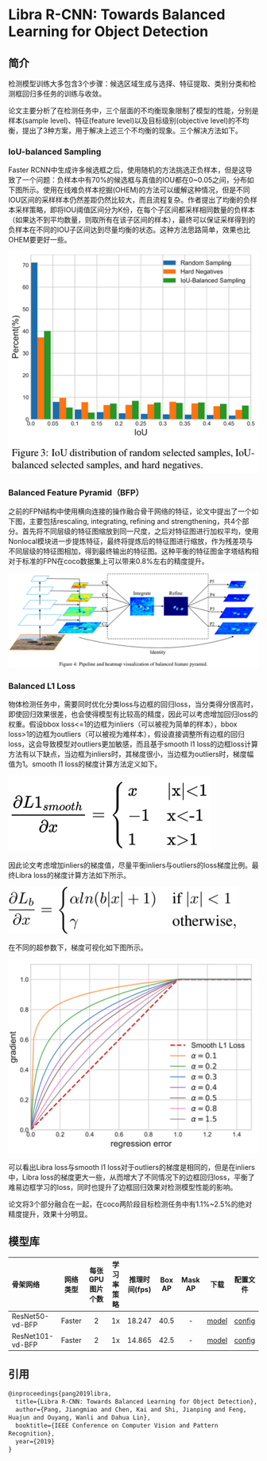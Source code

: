 # Libra R-CNN: Towards Balanced Learning for Object Detection

## 简介

检测模型训练大多包含3个步骤：候选区域生成与选择、特征提取、类别分类和检测框回归多任务的训练与收敛。

论文主要分析了在检测任务中，三个层面的不均衡现象限制了模型的性能，分别是样本(sample level)、特征(feature level)以及目标级别(objective level)的不均衡，提出了3种方案，用于解决上述三个不均衡的现象。三个解决方法如下。

### IoU-balanced Sampling

Faster RCNN中生成许多候选框之后，使用随机的方法挑选正负样本，但是这导致了一个问题：负样本中有70%的候选框与真值的IOU都在0~0.05之间，分布如下图所示。使用在线难负样本挖掘(OHEM)的方法可以缓解这种情况，但是不同IOU区间的采样样本仍然差距仍然比较大，而且流程复杂。作者提出了均衡的负样本采样策略，即将IOU阈值区间分为K份，在每个子区间都采样相同数量的负样本（如果达不到平均数量，则取所有在该子区间的样本），最终可以保证采样得到的负样本在不同的IOU子区间达到尽量均衡的状态。这种方法思路简单，效果也比OHEM要更好一些。


![libra_rcnn_iou_distribution](../../docs/images/models/libra_rcnn_iou_distribution.png)


### Balanced Feature Pyramid（BFP）

之前的FPN结构中使用横向连接的操作融合骨干网络的特征，论文中提出了一个如下图，主要包括rescaling, integrating, refining and strengthening，共4个部分。首先将不同层级的特征图缩放到同一尺度，之后对特征图进行加权平均，使用Nonlocal模块进一步提炼特征，最终将提炼后的特征图进行缩放，作为残差项与不同层级的特征图相加，得到最终输出的特征图。这种平衡的特征图金字塔结构相对于标准的FPN在coco数据集上可以带来0.8%左右的精度提升。


![libra_rcnn_pipeline](../../docs/images/models/libra_rcnn_pipeline.png)


### Balanced L1 Loss

物体检测任务中，需要同时优化分类loss与边框的回归loss，当分类得分很高时，即使回归效果很差，也会使得模型有比较高的精度，因此可以考虑增加回归loss的权重。假设bbox loss<=1的边框为inliers（可以被视为简单的样本），bbox loss>1的边框为outliers（可以被视为难样本），假设直接调整所有边框的回归loss，这会导致模型对outliers更加敏感，而且基于smooth l1 loss的边框loss计算方法有以下缺点，当边框为inliers时，其梯度很小，当边框为outliers时，梯度幅值为1。smooth l1 loss的梯度计算方法定义如下。

![libra_rcnn_smooth_l1_equ](../../docs/images/models/libra_rcnn_smooth_l1_equ.png)


因此论文考虑增加inliers的梯度值，尽量平衡inliers与outliers的loss梯度比例。最终Libra loss的梯度计算方法如下所示。


![libra_rcnn_libraloss_equ](../../docs/images/models/libra_rcnn_libraloss_equ.png)

在不同的超参数下，梯度可视化如下图所示。

![libra_rcnn_loss_grad](../../docs/images/models/libra_rcnn_loss_grad.png)


可以看出Libra loss与smooth l1 loss对于outliers的梯度是相同的，但是在inliers中，Libra loss的梯度更大一些，从而增大了不同情况下的边框回归loss，平衡了难易边框学习的loss，同时也提升了边框回归效果对检测模型性能的影响。

论文将3个部分融合在一起，在coco两阶段目标检测任务中有1.1%~2.5%的绝对精度提升，效果十分明显。


## 模型库


| 骨架网络             | 网络类型     | 每张GPU图片个数 | 学习率策略 |推理时间(fps) | Box AP | Mask AP |                           下载                          | 配置文件 |
| :---------------------- | :-------------:  | :-------: | :-----: | :------------: | :----: | :-----: | :----------------------------------------------------------: | :-----: |
| ResNet50-vd-BFP         | Faster     |     2     |   1x    |     18.247     |  40.5  |    -    | [model](https://paddlemodels.bj.bcebos.com/object_detection/libra_rcnn_r50_vd_fpn_1x.tar) | [config](https://github.com/PaddlePaddle/PaddleDetection/tree/master/configs/libra_rcnn/libra_rcnn_r50_vd_fpn_1x.yml) |
| ResNet101-vd-BFP         | Faster     |     2     |   1x    |     14.865     |  42.5  |    -    | [model](https://paddlemodels.bj.bcebos.com/object_detection/libra_rcnn_r101_vd_fpn_1x.tar) | [config](https://github.com/PaddlePaddle/PaddleDetection/tree/master/configs/libra_rcnn/libra_rcnn_r101_vd_fpn_1x.yml) |

## 引用

```
@inproceedings{pang2019libra,
  title={Libra R-CNN: Towards Balanced Learning for Object Detection},
  author={Pang, Jiangmiao and Chen, Kai and Shi, Jianping and Feng, Huajun and Ouyang, Wanli and Dahua Lin},
  booktitle={IEEE Conference on Computer Vision and Pattern Recognition},
  year={2019}
}
```
